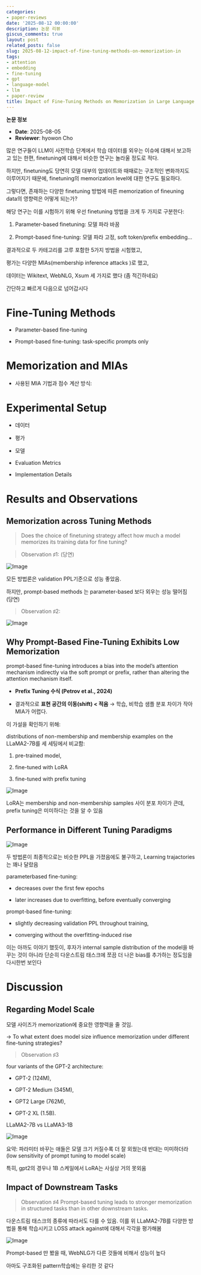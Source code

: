 ```yaml
---
categories:
- paper-reviews
date: '2025-08-12 00:00:00'
description: 논문 리뷰
giscus_comments: true
layout: post
related_posts: false
slug: 2025-08-12-impact-of-fine-tuning-methods-on-memorization-in
tags:
- attention
- embedding
- fine-tuning
- gpt
- language-model
- llm
- paper-review
title: Impact of Fine-Tuning Methods on Memorization in Large Language Models
---
```


**논문 정보**
- **Date**: 2025-08-05
- **Reviewer**: hyowon Cho

많은 연구들이 LLM이 사전학습 단계에서 학습 데이터를 외우는 이슈에 대해서 보고하고 있는 한편, finetuning에 대해서 비슷한 연구는 놀라울 정도로 적다. 

하지만, finetuning도 당연히 모델 대부의 업데이트와 때때로는 구조적인 변화까지도 이루어지기 때문에, finetuning의 memorization level에 대한 연구도 필요하다. 

그렇다면, 존재하는 다양한 finetuning 방법에 따른 memorization of fineuning data의 영향력은 어떻게 되는가?

해당 연구는 이를 시험하기 위해 우선 finetuning 방법을 크게 두 가지로 구분한다:

1. Parameter-based finetuning: 모델 파라 바꿈

1. Prompt-based fine-tuning: 모델 파라 고정, soft token/prefix embedding…

결과적으로 두 카테고리를 고루 포함한 5가지 방법을 시험했고, 

평가는 다양한 MIAs(membership inference attacks )로 했고, 

데이터는 Wikitext, WebNLG, Xsum 세 가지로 했다 (좀 적긴하네요)

간단하고 빠르게 다음으로 넘어갑시다

# Fine-Tuning Methods

- Parameter-based fine-tuning 

- Prompt-based fine-tuning:  task-specific prompts only

# Memorization and MIAs

- 사용된 MIA 기법과 점수 계산 방식:

#  Experimental Setup

- 데이터

- 평가

- 모델

- Evaluation Metrics

- Implementation Details

# Results and Observations

## Memorization across Tuning Methods

> Does the choice of finetuning strategy affect how much a model memorizes its training data for fine tuning?

> Observation ♯1: (당연)

![Image](https://prod-files-secure.s3.us-west-2.amazonaws.com/3acbc979-3f43-48f4-8683-229c6104ec76/ad91ce4c-5fe8-4d71-8c9c-fde31b90ded6/%E1%84%89%E1%85%B3%E1%84%8F%E1%85%B3%E1%84%85%E1%85%B5%E1%86%AB%E1%84%89%E1%85%A3%E1%86%BA_2025-08-04_%E1%84%8B%E1%85%A9%E1%84%92%E1%85%AE_8.29.07.png?X-Amz-Algorithm=AWS4-HMAC-SHA256&X-Amz-Content-Sha256=UNSIGNED-PAYLOAD&X-Amz-Credential=ASIAZI2LB466SDJV22VM%2F20250810%2Fus-west-2%2Fs3%2Faws4_request&X-Amz-Date=20250810T105951Z&X-Amz-Expires=3600&X-Amz-Security-Token=IQoJb3JpZ2luX2VjEJr%2F%2F%2F%2F%2F%2F%2F%2F%2F%2FwEaCXVzLXdlc3QtMiJHMEUCIQDgeIysa%2BMNGORO%2BNMKlpYFISXnSColLf11Oq1hX1%2BxaQIgCilhl9KgulvXAMMjO3%2B0J%2BG4R5G6z%2FDXTYTAbChN3A8qiAQI0%2F%2F%2F%2F%2F%2F%2F%2F%2F%2F%2FARAAGgw2Mzc0MjMxODM4MDUiDDtXeKmq2YUILPYWuyrcA94Zq1YKiVVWiJCQKLGLl9JYQ5vnASp7fwccnWanVgGfNXTWSHvkPLiXoTDTTw7ZcBqLCn4pUkhfSLSL9LTGkJXayOxQhEhUl83pL2eovOJU%2FNq%2FHZ9kTnH6ZIaZqkbS6QSZ4XUz9iICsweAb7r4f%2FbHz9bkwY%2FMR3w3JtTbQ7IUNR5%2BWu8gsdu62OfDcNTmRC2qJ3iUiJszQwTFK%2FnxxZQP7UIxSsPgnQX2VFX7TnQubQMx%2F2nXyvuKFaHZrArm9kOpevspoU7kyIPBy4xUyj7zaO9KPXXBWHrGL93i2KwDzxFtTNZrUG4caXDar4iFJtw0XZQNuMl7bRf8Qgf7Jwd5fAC%2F8nuRhAZHhU%2BX%2BYOIA6co91VTCfuoYG%2BNEB6THKt%2B%2FL%2BV6eJBPWiVuUIgU8QMmZh99jSXxrO4T0QG8ut9kRhezEBFjJV7tcZrsVQWNrEvm%2Fe%2BfU%2BiO8p%2Fa%2F62wVEaue7Qn6kiZYYdZ%2F8r4aOPy%2FNfRsJfmZDTkXDqSnEPLmKjgsWBPK5BHMqc09DDM5JZNJeSNjTQfdw3waKTFICB%2F7WjxHIpWJMcX5H88MtiDJR2XI%2FOIygZJs%2BhVBwATPYAYb3KEaJgxaCFwuDXg6v7SWmxJiWFpw22VsQfMKvU4cQGOqUBSkYYXNq4qXBSp1EBkoCPm9KoK0A%2F1RiY%2BMQlbqf2pqNH9nzz9M14ejJg4h7DAUYLM18KNOloT0MNfBAd8yslrb3TpoChCMdeTLS13oxOe4qSBPxi5BTgmiZyRLh7DVhHwC%2F748EWk5KnSFh7a2jzXpX8mMxEM33Xfn%2BkeSdaeuAxftlGgK5oH3ooqJfM2WHollWs9xkUbv7prZlCUeVz6D42E5py&X-Amz-Signature=a548c5ff7afe7b2c26eb51f8ab45acc7b76cc606cecd477ae832ff7a9b9eca26&X-Amz-SignedHeaders=host&x-amz-checksum-mode=ENABLED&x-id=GetObject)

모든 방법론은 validation PPL기준으로 성능 좋았음.

하지만, prompt-based methods 는 parameter-based 보다 외우는 성능 떨어짐 (당연)

> Observation ♯2: 

![Image](https://prod-files-secure.s3.us-west-2.amazonaws.com/3acbc979-3f43-48f4-8683-229c6104ec76/2a8d6656-bf86-4c07-ae08-ce475dbfc5e4/%E1%84%89%E1%85%B3%E1%84%8F%E1%85%B3%E1%84%85%E1%85%B5%E1%86%AB%E1%84%89%E1%85%A3%E1%86%BA_2025-08-04_%E1%84%8B%E1%85%A9%E1%84%92%E1%85%AE_8.31.58.png?X-Amz-Algorithm=AWS4-HMAC-SHA256&X-Amz-Content-Sha256=UNSIGNED-PAYLOAD&X-Amz-Credential=ASIAZI2LB466SDJV22VM%2F20250810%2Fus-west-2%2Fs3%2Faws4_request&X-Amz-Date=20250810T105951Z&X-Amz-Expires=3600&X-Amz-Security-Token=IQoJb3JpZ2luX2VjEJr%2F%2F%2F%2F%2F%2F%2F%2F%2F%2FwEaCXVzLXdlc3QtMiJHMEUCIQDgeIysa%2BMNGORO%2BNMKlpYFISXnSColLf11Oq1hX1%2BxaQIgCilhl9KgulvXAMMjO3%2B0J%2BG4R5G6z%2FDXTYTAbChN3A8qiAQI0%2F%2F%2F%2F%2F%2F%2F%2F%2F%2F%2FARAAGgw2Mzc0MjMxODM4MDUiDDtXeKmq2YUILPYWuyrcA94Zq1YKiVVWiJCQKLGLl9JYQ5vnASp7fwccnWanVgGfNXTWSHvkPLiXoTDTTw7ZcBqLCn4pUkhfSLSL9LTGkJXayOxQhEhUl83pL2eovOJU%2FNq%2FHZ9kTnH6ZIaZqkbS6QSZ4XUz9iICsweAb7r4f%2FbHz9bkwY%2FMR3w3JtTbQ7IUNR5%2BWu8gsdu62OfDcNTmRC2qJ3iUiJszQwTFK%2FnxxZQP7UIxSsPgnQX2VFX7TnQubQMx%2F2nXyvuKFaHZrArm9kOpevspoU7kyIPBy4xUyj7zaO9KPXXBWHrGL93i2KwDzxFtTNZrUG4caXDar4iFJtw0XZQNuMl7bRf8Qgf7Jwd5fAC%2F8nuRhAZHhU%2BX%2BYOIA6co91VTCfuoYG%2BNEB6THKt%2B%2FL%2BV6eJBPWiVuUIgU8QMmZh99jSXxrO4T0QG8ut9kRhezEBFjJV7tcZrsVQWNrEvm%2Fe%2BfU%2BiO8p%2Fa%2F62wVEaue7Qn6kiZYYdZ%2F8r4aOPy%2FNfRsJfmZDTkXDqSnEPLmKjgsWBPK5BHMqc09DDM5JZNJeSNjTQfdw3waKTFICB%2F7WjxHIpWJMcX5H88MtiDJR2XI%2FOIygZJs%2BhVBwATPYAYb3KEaJgxaCFwuDXg6v7SWmxJiWFpw22VsQfMKvU4cQGOqUBSkYYXNq4qXBSp1EBkoCPm9KoK0A%2F1RiY%2BMQlbqf2pqNH9nzz9M14ejJg4h7DAUYLM18KNOloT0MNfBAd8yslrb3TpoChCMdeTLS13oxOe4qSBPxi5BTgmiZyRLh7DVhHwC%2F748EWk5KnSFh7a2jzXpX8mMxEM33Xfn%2BkeSdaeuAxftlGgK5oH3ooqJfM2WHollWs9xkUbv7prZlCUeVz6D42E5py&X-Amz-Signature=1b545110eed2c819019acefa5746052115cdfb2ae1cd3f78070507a018b01af1&X-Amz-SignedHeaders=host&x-amz-checksum-mode=ENABLED&x-id=GetObject)

## Why Prompt-Based Fine-Tuning Exhibits Low Memorization

prompt-based fine-tuning introduces a bias into the model’s attention mechanism indirectly via
the soft prompt or prefix, rather than altering the attention mechanism itself.

- **Prefix Tuning 수식 (Petrov et al., 2024)**

- 결과적으로 **표현 공간의 이동(shift) < 적음** → 학습, 비학습 샘플 분포 차이가 작아 MIA가 어렵다.

이 가설을 확인하기 위해:

distributions of non-membership and membership examples on the LLaMA2-7B를 세 세팅에서 비교함:

1. pre-trained model, 

1. fine-tuned with LoRA

1. fine-tuned with prefix tuning

![Image](https://prod-files-secure.s3.us-west-2.amazonaws.com/3acbc979-3f43-48f4-8683-229c6104ec76/921ea729-8962-4660-9050-b2942099dcca/%E1%84%89%E1%85%B3%E1%84%8F%E1%85%B3%E1%84%85%E1%85%B5%E1%86%AB%E1%84%89%E1%85%A3%E1%86%BA_2025-08-04_%E1%84%8B%E1%85%A9%E1%84%92%E1%85%AE_8.37.31.png?X-Amz-Algorithm=AWS4-HMAC-SHA256&X-Amz-Content-Sha256=UNSIGNED-PAYLOAD&X-Amz-Credential=ASIAZI2LB466SDJV22VM%2F20250810%2Fus-west-2%2Fs3%2Faws4_request&X-Amz-Date=20250810T105951Z&X-Amz-Expires=3600&X-Amz-Security-Token=IQoJb3JpZ2luX2VjEJr%2F%2F%2F%2F%2F%2F%2F%2F%2F%2FwEaCXVzLXdlc3QtMiJHMEUCIQDgeIysa%2BMNGORO%2BNMKlpYFISXnSColLf11Oq1hX1%2BxaQIgCilhl9KgulvXAMMjO3%2B0J%2BG4R5G6z%2FDXTYTAbChN3A8qiAQI0%2F%2F%2F%2F%2F%2F%2F%2F%2F%2F%2FARAAGgw2Mzc0MjMxODM4MDUiDDtXeKmq2YUILPYWuyrcA94Zq1YKiVVWiJCQKLGLl9JYQ5vnASp7fwccnWanVgGfNXTWSHvkPLiXoTDTTw7ZcBqLCn4pUkhfSLSL9LTGkJXayOxQhEhUl83pL2eovOJU%2FNq%2FHZ9kTnH6ZIaZqkbS6QSZ4XUz9iICsweAb7r4f%2FbHz9bkwY%2FMR3w3JtTbQ7IUNR5%2BWu8gsdu62OfDcNTmRC2qJ3iUiJszQwTFK%2FnxxZQP7UIxSsPgnQX2VFX7TnQubQMx%2F2nXyvuKFaHZrArm9kOpevspoU7kyIPBy4xUyj7zaO9KPXXBWHrGL93i2KwDzxFtTNZrUG4caXDar4iFJtw0XZQNuMl7bRf8Qgf7Jwd5fAC%2F8nuRhAZHhU%2BX%2BYOIA6co91VTCfuoYG%2BNEB6THKt%2B%2FL%2BV6eJBPWiVuUIgU8QMmZh99jSXxrO4T0QG8ut9kRhezEBFjJV7tcZrsVQWNrEvm%2Fe%2BfU%2BiO8p%2Fa%2F62wVEaue7Qn6kiZYYdZ%2F8r4aOPy%2FNfRsJfmZDTkXDqSnEPLmKjgsWBPK5BHMqc09DDM5JZNJeSNjTQfdw3waKTFICB%2F7WjxHIpWJMcX5H88MtiDJR2XI%2FOIygZJs%2BhVBwATPYAYb3KEaJgxaCFwuDXg6v7SWmxJiWFpw22VsQfMKvU4cQGOqUBSkYYXNq4qXBSp1EBkoCPm9KoK0A%2F1RiY%2BMQlbqf2pqNH9nzz9M14ejJg4h7DAUYLM18KNOloT0MNfBAd8yslrb3TpoChCMdeTLS13oxOe4qSBPxi5BTgmiZyRLh7DVhHwC%2F748EWk5KnSFh7a2jzXpX8mMxEM33Xfn%2BkeSdaeuAxftlGgK5oH3ooqJfM2WHollWs9xkUbv7prZlCUeVz6D42E5py&X-Amz-Signature=bdfd3714b32d98b4e2515690a38b9d965e666cb8f56bf54b81ba83ce6752ec6a&X-Amz-SignedHeaders=host&x-amz-checksum-mode=ENABLED&x-id=GetObject)

LoRA는 membership and non-membership samples 사이 분포 차이가 큰데, prefix tuning은 미미하다는 것을 알 수 있음

## Performance in Different Tuning Paradigms

![Image](https://prod-files-secure.s3.us-west-2.amazonaws.com/3acbc979-3f43-48f4-8683-229c6104ec76/d33692c5-dcd0-4f86-9106-c80cc1c2ba4a/%E1%84%89%E1%85%B3%E1%84%8F%E1%85%B3%E1%84%85%E1%85%B5%E1%86%AB%E1%84%89%E1%85%A3%E1%86%BA_2025-08-04_%E1%84%8B%E1%85%A9%E1%84%92%E1%85%AE_8.40.18.png?X-Amz-Algorithm=AWS4-HMAC-SHA256&X-Amz-Content-Sha256=UNSIGNED-PAYLOAD&X-Amz-Credential=ASIAZI2LB466SDJV22VM%2F20250810%2Fus-west-2%2Fs3%2Faws4_request&X-Amz-Date=20250810T105951Z&X-Amz-Expires=3600&X-Amz-Security-Token=IQoJb3JpZ2luX2VjEJr%2F%2F%2F%2F%2F%2F%2F%2F%2F%2FwEaCXVzLXdlc3QtMiJHMEUCIQDgeIysa%2BMNGORO%2BNMKlpYFISXnSColLf11Oq1hX1%2BxaQIgCilhl9KgulvXAMMjO3%2B0J%2BG4R5G6z%2FDXTYTAbChN3A8qiAQI0%2F%2F%2F%2F%2F%2F%2F%2F%2F%2F%2FARAAGgw2Mzc0MjMxODM4MDUiDDtXeKmq2YUILPYWuyrcA94Zq1YKiVVWiJCQKLGLl9JYQ5vnASp7fwccnWanVgGfNXTWSHvkPLiXoTDTTw7ZcBqLCn4pUkhfSLSL9LTGkJXayOxQhEhUl83pL2eovOJU%2FNq%2FHZ9kTnH6ZIaZqkbS6QSZ4XUz9iICsweAb7r4f%2FbHz9bkwY%2FMR3w3JtTbQ7IUNR5%2BWu8gsdu62OfDcNTmRC2qJ3iUiJszQwTFK%2FnxxZQP7UIxSsPgnQX2VFX7TnQubQMx%2F2nXyvuKFaHZrArm9kOpevspoU7kyIPBy4xUyj7zaO9KPXXBWHrGL93i2KwDzxFtTNZrUG4caXDar4iFJtw0XZQNuMl7bRf8Qgf7Jwd5fAC%2F8nuRhAZHhU%2BX%2BYOIA6co91VTCfuoYG%2BNEB6THKt%2B%2FL%2BV6eJBPWiVuUIgU8QMmZh99jSXxrO4T0QG8ut9kRhezEBFjJV7tcZrsVQWNrEvm%2Fe%2BfU%2BiO8p%2Fa%2F62wVEaue7Qn6kiZYYdZ%2F8r4aOPy%2FNfRsJfmZDTkXDqSnEPLmKjgsWBPK5BHMqc09DDM5JZNJeSNjTQfdw3waKTFICB%2F7WjxHIpWJMcX5H88MtiDJR2XI%2FOIygZJs%2BhVBwATPYAYb3KEaJgxaCFwuDXg6v7SWmxJiWFpw22VsQfMKvU4cQGOqUBSkYYXNq4qXBSp1EBkoCPm9KoK0A%2F1RiY%2BMQlbqf2pqNH9nzz9M14ejJg4h7DAUYLM18KNOloT0MNfBAd8yslrb3TpoChCMdeTLS13oxOe4qSBPxi5BTgmiZyRLh7DVhHwC%2F748EWk5KnSFh7a2jzXpX8mMxEM33Xfn%2BkeSdaeuAxftlGgK5oH3ooqJfM2WHollWs9xkUbv7prZlCUeVz6D42E5py&X-Amz-Signature=f73c097a6c8a5c7279eea0c3fdbad0d68374d15ea1cb792b62da3eed09779b36&X-Amz-SignedHeaders=host&x-amz-checksum-mode=ENABLED&x-id=GetObject)

두 방법론이 최종적으로는 비슷한 PPL을 가졌음에도 불구하고, Learning trajactories는 꽤나 달랐음

parameterbased fine-tuning:

- decreases over the first few epochs

- later increases due to overfitting, before eventually converging

prompt-based fine-tuning:

- slightly decreasing validation PPL throughout training,

- converging without the overfitting-induced rise


이는 아까도 이야기 했듯이, 후자가 internal sample distribution of the model을 바꾸는 것이 아니라 단순히 다운스트림 태스크에 쪼끔 더 나은 bias를 추가하는 정도임을 다시한번 보인다

# Discussion

## Regarding Model Scale

모델 사이즈가 memorization에 중요한 영향력을 줄 것임.

→ To what extent does model size influence memorization under different fine-tuning strategies?

> Observation ♯3

four variants of the GPT-2 architecture:

- GPT-2 (124M),

- GPT-2 Medium (345M), 

- GPT2 Large (762M),  

- GPT-2 XL (1.5B).

LLaMA2-7B vs LLaMA3-1B

![Image](https://prod-files-secure.s3.us-west-2.amazonaws.com/3acbc979-3f43-48f4-8683-229c6104ec76/b560e507-553c-4427-994f-307595515593/%E1%84%89%E1%85%B3%E1%84%8F%E1%85%B3%E1%84%85%E1%85%B5%E1%86%AB%E1%84%89%E1%85%A3%E1%86%BA_2025-08-04_%E1%84%8B%E1%85%A9%E1%84%92%E1%85%AE_8.46.56.png?X-Amz-Algorithm=AWS4-HMAC-SHA256&X-Amz-Content-Sha256=UNSIGNED-PAYLOAD&X-Amz-Credential=ASIAZI2LB466SDJV22VM%2F20250810%2Fus-west-2%2Fs3%2Faws4_request&X-Amz-Date=20250810T105951Z&X-Amz-Expires=3600&X-Amz-Security-Token=IQoJb3JpZ2luX2VjEJr%2F%2F%2F%2F%2F%2F%2F%2F%2F%2FwEaCXVzLXdlc3QtMiJHMEUCIQDgeIysa%2BMNGORO%2BNMKlpYFISXnSColLf11Oq1hX1%2BxaQIgCilhl9KgulvXAMMjO3%2B0J%2BG4R5G6z%2FDXTYTAbChN3A8qiAQI0%2F%2F%2F%2F%2F%2F%2F%2F%2F%2F%2FARAAGgw2Mzc0MjMxODM4MDUiDDtXeKmq2YUILPYWuyrcA94Zq1YKiVVWiJCQKLGLl9JYQ5vnASp7fwccnWanVgGfNXTWSHvkPLiXoTDTTw7ZcBqLCn4pUkhfSLSL9LTGkJXayOxQhEhUl83pL2eovOJU%2FNq%2FHZ9kTnH6ZIaZqkbS6QSZ4XUz9iICsweAb7r4f%2FbHz9bkwY%2FMR3w3JtTbQ7IUNR5%2BWu8gsdu62OfDcNTmRC2qJ3iUiJszQwTFK%2FnxxZQP7UIxSsPgnQX2VFX7TnQubQMx%2F2nXyvuKFaHZrArm9kOpevspoU7kyIPBy4xUyj7zaO9KPXXBWHrGL93i2KwDzxFtTNZrUG4caXDar4iFJtw0XZQNuMl7bRf8Qgf7Jwd5fAC%2F8nuRhAZHhU%2BX%2BYOIA6co91VTCfuoYG%2BNEB6THKt%2B%2FL%2BV6eJBPWiVuUIgU8QMmZh99jSXxrO4T0QG8ut9kRhezEBFjJV7tcZrsVQWNrEvm%2Fe%2BfU%2BiO8p%2Fa%2F62wVEaue7Qn6kiZYYdZ%2F8r4aOPy%2FNfRsJfmZDTkXDqSnEPLmKjgsWBPK5BHMqc09DDM5JZNJeSNjTQfdw3waKTFICB%2F7WjxHIpWJMcX5H88MtiDJR2XI%2FOIygZJs%2BhVBwATPYAYb3KEaJgxaCFwuDXg6v7SWmxJiWFpw22VsQfMKvU4cQGOqUBSkYYXNq4qXBSp1EBkoCPm9KoK0A%2F1RiY%2BMQlbqf2pqNH9nzz9M14ejJg4h7DAUYLM18KNOloT0MNfBAd8yslrb3TpoChCMdeTLS13oxOe4qSBPxi5BTgmiZyRLh7DVhHwC%2F748EWk5KnSFh7a2jzXpX8mMxEM33Xfn%2BkeSdaeuAxftlGgK5oH3ooqJfM2WHollWs9xkUbv7prZlCUeVz6D42E5py&X-Amz-Signature=b1c1e2cd2e391191cb78d6b7dacff5c57c913c50f73a8e2c4ca74d4e8b622c79&X-Amz-SignedHeaders=host&x-amz-checksum-mode=ENABLED&x-id=GetObject)

요약: 파라미터 바꾸는 애들은 모델 크기 커질수록 더 잘 외웠는데 반대는 미미하더라 (low sensitivity of prompt tuning to model scale)

특히, gpt2의 경우나 1B 스케일에서 LoRA는 사실상 거의 못외움

## Impact of Downstream Tasks

> Observation ♯4
Prompt-based tuning leads to stronger memorization in structured tasks than in other downstream tasks.

다운스트림 태스크의 종류에 따라서도 다를 수 있음. 이를 위 LLaMA2-7B를 다양한 방법을 통해 학습시키고 LOSS attack against에 대해서 각각을 평가해봄

![Image](https://prod-files-secure.s3.us-west-2.amazonaws.com/3acbc979-3f43-48f4-8683-229c6104ec76/ad91ce4c-5fe8-4d71-8c9c-fde31b90ded6/%E1%84%89%E1%85%B3%E1%84%8F%E1%85%B3%E1%84%85%E1%85%B5%E1%86%AB%E1%84%89%E1%85%A3%E1%86%BA_2025-08-04_%E1%84%8B%E1%85%A9%E1%84%92%E1%85%AE_8.29.07.png?X-Amz-Algorithm=AWS4-HMAC-SHA256&X-Amz-Content-Sha256=UNSIGNED-PAYLOAD&X-Amz-Credential=ASIAZI2LB466SDJV22VM%2F20250810%2Fus-west-2%2Fs3%2Faws4_request&X-Amz-Date=20250810T105951Z&X-Amz-Expires=3600&X-Amz-Security-Token=IQoJb3JpZ2luX2VjEJr%2F%2F%2F%2F%2F%2F%2F%2F%2F%2FwEaCXVzLXdlc3QtMiJHMEUCIQDgeIysa%2BMNGORO%2BNMKlpYFISXnSColLf11Oq1hX1%2BxaQIgCilhl9KgulvXAMMjO3%2B0J%2BG4R5G6z%2FDXTYTAbChN3A8qiAQI0%2F%2F%2F%2F%2F%2F%2F%2F%2F%2F%2FARAAGgw2Mzc0MjMxODM4MDUiDDtXeKmq2YUILPYWuyrcA94Zq1YKiVVWiJCQKLGLl9JYQ5vnASp7fwccnWanVgGfNXTWSHvkPLiXoTDTTw7ZcBqLCn4pUkhfSLSL9LTGkJXayOxQhEhUl83pL2eovOJU%2FNq%2FHZ9kTnH6ZIaZqkbS6QSZ4XUz9iICsweAb7r4f%2FbHz9bkwY%2FMR3w3JtTbQ7IUNR5%2BWu8gsdu62OfDcNTmRC2qJ3iUiJszQwTFK%2FnxxZQP7UIxSsPgnQX2VFX7TnQubQMx%2F2nXyvuKFaHZrArm9kOpevspoU7kyIPBy4xUyj7zaO9KPXXBWHrGL93i2KwDzxFtTNZrUG4caXDar4iFJtw0XZQNuMl7bRf8Qgf7Jwd5fAC%2F8nuRhAZHhU%2BX%2BYOIA6co91VTCfuoYG%2BNEB6THKt%2B%2FL%2BV6eJBPWiVuUIgU8QMmZh99jSXxrO4T0QG8ut9kRhezEBFjJV7tcZrsVQWNrEvm%2Fe%2BfU%2BiO8p%2Fa%2F62wVEaue7Qn6kiZYYdZ%2F8r4aOPy%2FNfRsJfmZDTkXDqSnEPLmKjgsWBPK5BHMqc09DDM5JZNJeSNjTQfdw3waKTFICB%2F7WjxHIpWJMcX5H88MtiDJR2XI%2FOIygZJs%2BhVBwATPYAYb3KEaJgxaCFwuDXg6v7SWmxJiWFpw22VsQfMKvU4cQGOqUBSkYYXNq4qXBSp1EBkoCPm9KoK0A%2F1RiY%2BMQlbqf2pqNH9nzz9M14ejJg4h7DAUYLM18KNOloT0MNfBAd8yslrb3TpoChCMdeTLS13oxOe4qSBPxi5BTgmiZyRLh7DVhHwC%2F748EWk5KnSFh7a2jzXpX8mMxEM33Xfn%2BkeSdaeuAxftlGgK5oH3ooqJfM2WHollWs9xkUbv7prZlCUeVz6D42E5py&X-Amz-Signature=a548c5ff7afe7b2c26eb51f8ab45acc7b76cc606cecd477ae832ff7a9b9eca26&X-Amz-SignedHeaders=host&x-amz-checksum-mode=ENABLED&x-id=GetObject)

Prompt-based 만 봤을 때, WebNLG가 다른 것들에 비해서 성능이 높다

아마도 구조화된 pattern학습에는 유리한 것 같다
